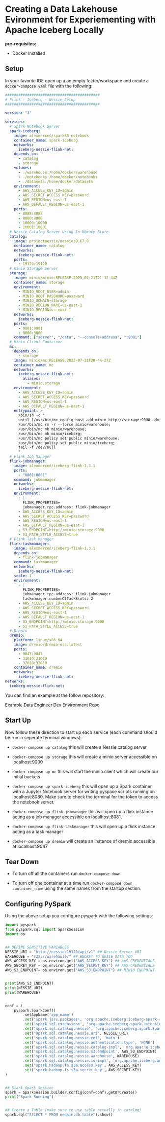 # Creating a Data Lakehouse Evironment for Experiementing with Apache Iceberg Locally

**pre-requisites:**
- Docker Installed

## Setup

In your favorite IDE open up a an empty folder/workspace and create a `docker-compose.yaml` file with the following:

```yaml
###########################################
# Flink - Iceberg - Nessie Setup
###########################################

version: "3"

services:
  # Spark Notebook Server
  spark-iceberg:
    image: alexmerced/spark33-notebook
    container_name: spark-iceberg
    networks:
      iceberg-nessie-flink-net:
    depends_on:
      - catalog
      - storage
    volumes:
      - ./warehouse:/home/docker/warehouse
      - ./notebooks:/home/docker/notebooks
      - ./datasets:/home/docker/datasets
    environment:
      - AWS_ACCESS_KEY_ID=admin
      - AWS_SECRET_ACCESS_KEY=password
      - AWS_REGION=us-east-1
      - AWS_DEFAULT_REGION=us-east-1
    ports:
      - 8888:8888
      - 8080:8080
      - 10000:10000
      - 10001:10001
  # Nessie Catalog Server Using In-Memory Store
  catalog:
    image: projectnessie/nessie:0.67.0
    container_name: catalog
    networks:
      iceberg-nessie-flink-net:
    ports:
      - 19120:19120
  # Minio Storage Server
  storage:
    image: minio/minio:RELEASE.2023-07-21T21-12-44Z
    container_name: storage
    environment:
      - MINIO_ROOT_USER=admin
      - MINIO_ROOT_PASSWORD=password
      - MINIO_DOMAIN=storage
      - MINIO_REGION_NAME=us-east-1
      - MINIO_REGION=us-east-1
    networks:
      iceberg-nessie-flink-net:
    ports:
      - 9001:9001
      - 9000:9000
    command: ["server", "/data", "--console-address", ":9001"]
  # Minio Client Container
  mc:
    depends_on:
      - storage
    image: minio/mc:RELEASE.2023-07-21T20-44-27Z
    container_name: mc
    networks:
      iceberg-nessie-flink-net:
        aliases:
          - minio.storage
    environment:
      - AWS_ACCESS_KEY_ID=admin
      - AWS_SECRET_ACCESS_KEY=password
      - AWS_REGION=us-east-1
      - AWS_DEFAULT_REGION=us-east-1
    entrypoint: >
      /bin/sh -c "
      until (/usr/bin/mc config host add minio http://storage:9000 admin password) do echo '...waiting...' && sleep 1; done;
      /usr/bin/mc rm -r --force minio/warehouse;
      /usr/bin/mc mb minio/warehouse;
      /usr/bin/mc mb minio/iceberg;
      /usr/bin/mc policy set public minio/warehouse;
      /usr/bin/mc policy set public minio/iceberg;
      tail -f /dev/null
      "
  # Flink Job Manager
  flink-jobmanager:
    image: alexmerced/iceberg-flink-1.3.1
    ports:
      - "8081:8081"
    command: jobmanager
    networks:
      iceberg-nessie-flink-net:
    environment:
      - |
        FLINK_PROPERTIES=
        jobmanager.rpc.address: flink-jobmanager
      - AWS_ACCESS_KEY_ID=admin
      - AWS_SECRET_ACCESS_KEY=password
      - AWS_REGION=us-east-1
      - AWS_DEFAULT_REGION=us-east-1
      - S3_ENDPOINT=http://minio.storage:9000
      - S3_PATH_STYLE_ACCESS=true
  # Flink Task Manager
  flink-taskmanager:
    image: alexmerced/iceberg-flink-1.3.1
    depends_on:
      - flink-jobmanager
    command: taskmanager
    networks:
      iceberg-nessie-flink-net:
    scale: 1
    environment:
      - |
        FLINK_PROPERTIES=
        jobmanager.rpc.address: flink-jobmanager
        taskmanager.numberOfTaskSlots: 2
      - AWS_ACCESS_KEY_ID=admin
      - AWS_SECRET_ACCESS_KEY=password
      - AWS_REGION=us-east-1
      - AWS_DEFAULT_REGION=us-east-1
      - S3_ENDPOINT=http://minio.storage:9000
      - S3_PATH_STYLE_ACCESS=true
  # Dremio
  dremio:
    platform: linux/x86_64
    image: dremio/dremio-oss:latest
    ports:
      - 9047:9047
      - 31010:31010
      - 32010:32010
    container_name: dremio
    networks:
      iceberg-nessie-flink-net:
networks:
  iceberg-nessie-flink-net:
```

You can find an example at the follow repository:

[Example Data Engineer Dev Environment Repo](https://github.com/developer-advocacy-dremio/apache-iceberg-tutorial-environment)

## Start Up

Now follow these direction to start up each service (each command should be run in seperate terminal windows):


- `docker-compose up catalog` this will create a Nessie catalog server

- `docker-compose up storage` this will create a minio server accessible on localhost:9000

- `docker-compose up mc` this will start the minio client which will create our initial buckets

- `docker-compose up spark-iceberg` this will open up a Spark container with a Jupyter Notebook server for writing pyspace scripts running on localhost:8080. Make sure to check the terminal for the token to access the notebook server.

- `docker-compose up flink-jobmanager` this will open up a flink instance acting as a job manager accessible on localhost:8081.

- `docker-compose up flink-taskmanager` this will open up a flink instance acting as a task manager

- `docker-compose up dremio` will create an instance of dremio accessible at localhost:9047

## Tear Down

- To turn off all the containers run `docker-compose down`

- To turn off one container at a time run `docker-compose down container_name` using the same names from the startup section.

## Configuring PySpark

Using the above setup you configure pyspark with the following settings:

```py
import pyspark
from pyspark.sql import SparkSession
import os


## DEFINE SENSITIVE VARIABLES
NESSIE_URI = "http://nessie:19120/api/v1" ## Nessie Server URI
WAREHOUSE = "s3a://warehouse/" ## BUCKET TO WRITE DATA TOO
AWS_ACCESS_KEY = os.environ.get("AWS_ACCESS_KEY") ## AWS CREDENTIALS
AWS_SECRET_KEY = os.environ.get("AWS_SECRET_KEY") ## AWS CREDENTIALS
AWS_S3_ENDPOINT= os.environ.get("AWS_S3_ENDPOINT") ## MINIO ENDPOINT


print(AWS_S3_ENDPOINT)
print(NESSIE_URI)
print(WAREHOUSE)


conf = (
    pyspark.SparkConf()
        .setAppName('app_name')
        .set('spark.jars.packages', 'org.apache.iceberg:iceberg-spark-runtime-3.3_2.12:1.3.1,org.projectnessie.nessie-integrations:nessie-spark-extensions-3.3_2.12:0.67.0,software.amazon.awssdk:bundle:2.17.178,software.amazon.awssdk:url-connection-client:2.17.178')
        .set('spark.sql.extensions', 'org.apache.iceberg.spark.extensions.IcebergSparkSessionExtensions,org.projectnessie.spark.extensions.NessieSparkSessionExtensions')
        .set('spark.sql.catalog.nessie', 'org.apache.iceberg.spark.SparkCatalog')
        .set('spark.sql.catalog.nessie.uri', NESSIE_URI)
        .set('spark.sql.catalog.nessie.ref', 'main')
        .set('spark.sql.catalog.nessie.authentication.type', 'NONE')
        .set('spark.sql.catalog.nessie.catalog-impl', 'org.apache.iceberg.nessie.NessieCatalog')
        .set('spark.sql.catalog.nessie.s3.endpoint', AWS_S3_ENDPOINT)
        .set('spark.sql.catalog.nessie.warehouse', WAREHOUSE)
        .set('spark.sql.catalog.nessie.io-impl', 'org.apache.iceberg.aws.s3.S3FileIO')
        .set('spark.hadoop.fs.s3a.access.key', AWS_ACCESS_KEY)
        .set('spark.hadoop.fs.s3a.secret.key', AWS_SECRET_KEY)
)


## Start Spark Session
spark = SparkSession.builder.config(conf=conf).getOrCreate()
print("Spark Running")


## Create a Table (make sure to use table actually in catalog)
spark.sql("SELECT * FROM nessie.db.table").show()
```